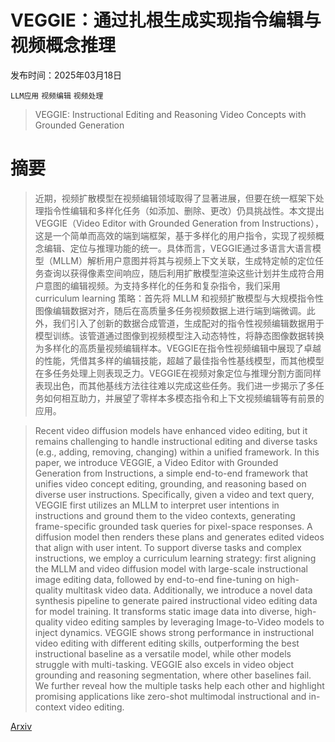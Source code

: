 # VEGGIE：通过扎根生成实现指令编辑与视频概念推理

发布时间：2025年03月18日

`LLM应用` `视频编辑` `视频处理`

> VEGGIE: Instructional Editing and Reasoning Video Concepts with Grounded Generation

# 摘要

> 近期，视频扩散模型在视频编辑领域取得了显著进展，但要在统一框架下处理指令性编辑和多样化任务（如添加、删除、更改）仍具挑战性。本文提出VEGGIE（Video Editor with Grounded Generation from Instructions），这是一个简单而高效的端到端框架，基于多样化的用户指令，实现了视频概念编辑、定位与推理功能的统一。具体而言，VEGGIE通过多语言大语言模型（MLLM）解析用户意图并将其与视频上下文关联，生成特定帧的定位任务查询以获得像素空间响应，随后利用扩散模型渲染这些计划并生成符合用户意图的编辑视频。为支持多样化的任务和复杂指令，我们采用 curriculum learning 策略：首先将 MLLM 和视频扩散模型与大规模指令性图像编辑数据对齐，随后在高质量多任务视频数据上进行端到端微调。此外，我们引入了创新的数据合成管道，生成配对的指令性视频编辑数据用于模型训练。该管道通过图像到视频模型注入动态特性，将静态图像数据转换为多样化的高质量视频编辑样本。VEGGIE在指令性视频编辑中展现了卓越的性能，凭借其多样的编辑技能，超越了最佳指令性基线模型，而其他模型在多任务处理上则表现乏力。VEGGIE在视频对象定位与推理分割方面同样表现出色，而其他基线方法往往难以完成这些任务。我们进一步揭示了多任务如何相互助力，并展望了零样本多模态指令和上下文视频编辑等有前景的应用。


> Recent video diffusion models have enhanced video editing, but it remains challenging to handle instructional editing and diverse tasks (e.g., adding, removing, changing) within a unified framework. In this paper, we introduce VEGGIE, a Video Editor with Grounded Generation from Instructions, a simple end-to-end framework that unifies video concept editing, grounding, and reasoning based on diverse user instructions. Specifically, given a video and text query, VEGGIE first utilizes an MLLM to interpret user intentions in instructions and ground them to the video contexts, generating frame-specific grounded task queries for pixel-space responses. A diffusion model then renders these plans and generates edited videos that align with user intent. To support diverse tasks and complex instructions, we employ a curriculum learning strategy: first aligning the MLLM and video diffusion model with large-scale instructional image editing data, followed by end-to-end fine-tuning on high-quality multitask video data. Additionally, we introduce a novel data synthesis pipeline to generate paired instructional video editing data for model training. It transforms static image data into diverse, high-quality video editing samples by leveraging Image-to-Video models to inject dynamics. VEGGIE shows strong performance in instructional video editing with different editing skills, outperforming the best instructional baseline as a versatile model, while other models struggle with multi-tasking. VEGGIE also excels in video object grounding and reasoning segmentation, where other baselines fail. We further reveal how the multiple tasks help each other and highlight promising applications like zero-shot multimodal instructional and in-context video editing.

[Arxiv](https://arxiv.org/abs/2503.14350)